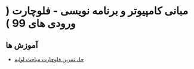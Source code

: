# مبانی کامپیوتر و برنامه نویسی - فلوچارت ( ورودی های 99 )

## آموزش ها 
- [حل تمرین فلوچارت مباحث اولیه](https://youtu.be/2wm5kb56q4U)
